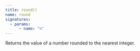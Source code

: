 ```yaml
---
title: round()
name: round
signatures:
  - params:
      - name: "n"
---
```


Returns the value of a number rounded to the nearest integer.
